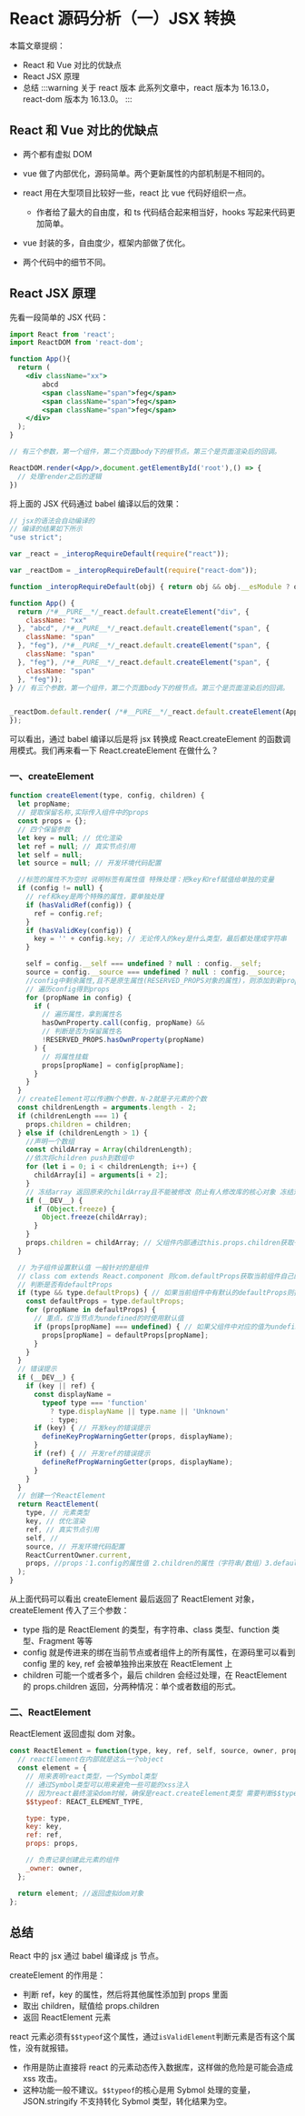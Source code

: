 # React 源码分析（一）JSX 转换
本篇文章提纲：
- React 和 Vue 对比的优缺点
- React JSX 原理
- 总结
:::warning 关于 react 版本
此系列文章中，react 版本为 16.13.0，react-dom 版本为 16.13.0。
:::

## React 和 Vue 对比的优缺点
- 两个都有虚拟 DOM

- vue 做了内部优化，源码简单。两个更新属性的内部机制是不相同的。

- react 用在大型项目比较好一些，react 比 vue 代码好组织一点。
    - 作者给了最大的自由度，和 ts 代码结合起来相当好，hooks 写起来代码更加简单。

- vue 封装的多，自由度少，框架内部做了优化。

- 两个代码中的细节不同。

## React JSX 原理
先看一段简单的 JSX 代码：
```jsx harmony
import React from 'react';
import ReactDOM from 'react-dom';

function App(){
  return (
    <div className="xx">
        abcd
        <span className="span">feg</span>
        <span className="span">feg</span>
        <span className="span">feg</span>
    </div>
  );
}

// 有三个参数，第一个组件，第二个页面body下的根节点。第三个是页面渲染后的回调。

ReactDOM.render(<App/>,document.getElementById('root'),() => {
  // 处理render之后的逻辑
})
```
将上面的 JSX 代码通过 babel 编译以后的效果：
```js
// jsx的语法会自动编译的
// 编译的结果如下所示
"use strict";

var _react = _interopRequireDefault(require("react"));

var _reactDom = _interopRequireDefault(require("react-dom"));

function _interopRequireDefault(obj) { return obj && obj.__esModule ? obj : { default: obj }; }

function App() {
  return /*#__PURE__*/_react.default.createElement("div", {
    className: "xx"
  }, "abcd", /*#__PURE__*/_react.default.createElement("span", {
    className: "span"
  }, "feg"), /*#__PURE__*/_react.default.createElement("span", {
    className: "span"
  }, "feg"), /*#__PURE__*/_react.default.createElement("span", {
    className: "span"
  }, "feg"));
} // 有三个参数，第一个组件，第二个页面body下的根节点。第三个是页面渲染后的回调。


_reactDom.default.render( /*#__PURE__*/_react.default.createElement(App, null), document.getElementById('root'), function () {// 处理render渲染的逻辑
});
```
可以看出，通过 babel 编译以后是将 jsx 转换成 React.createElement 的函数调用模式。我们再来看一下 React.createElement 在做什么？

### 一、createElement

```js
function createElement(type, config, children) {
  let propName;
  // 提取保留名称,实际传入组件中的props
  const props = {};
  // 四个保留参数
  let key = null; // 优化渲染
  let ref = null; // 真实节点引用
  let self = null;
  let source = null; // 开发环境代码配置

  //标签的属性不为空时 说明标签有属性值 特殊处理：把key和ref赋值给单独的变量
  if (config != null) {
    // ref和key是两个特殊的属性，要单独处理
    if (hasValidRef(config)) {
      ref = config.ref;
    }
    if (hasValidKey(config)) {
      key = '' + config.key; // 无论传入的key是什么类型，最后都处理成字符串
    }

    self = config.__self === undefined ? null : config.__self;
    source = config.__source === undefined ? null : config.__source;
    //config中剩余属性,且不是原生属性(RESERVED_PROPS对象的属性)，则添加到新props对象中
    // 遍历config得到props
    for (propName in config) {
      if (
        // 遍历属性，拿到属性名
        hasOwnProperty.call(config, propName) &&
        // 判断是否为保留属性名
        !RESERVED_PROPS.hasOwnProperty(propName)
      ) {
        // 将属性挂载
        props[propName] = config[propName];
      }
    }
  }
  // createElement可以传递N个参数，N-2就是子元素的个数
  const childrenLength = arguments.length - 2;
  if (childrenLength === 1) {
    props.children = children;
  } else if (childrenLength > 1) {
    //声明一个数组
    const childArray = Array(childrenLength);
    //依次将children push到数组中
    for (let i = 0; i < childrenLength; i++) {
      childArray[i] = arguments[i + 2];
    }
    // 冻结array 返回原来的childArray且不能被修改 防止有人修改库的核心对象 冻结对象大大提高性能
    if (__DEV__) {
      if (Object.freeze) {
        Object.freeze(childArray);
      }
    }
    props.children = childArray; // 父组件内部通过this.props.children获取子组件的值
  }

  // 为子组件设置默认值 一般针对的是组件
  // class com extends React.component 则com.defaultProps获取当前组件自己的静态方法
  // 判断是否有defaultProps
  if (type && type.defaultProps) { // 如果当前组件中有默认的defaultProps则把当前组件的默认内容 定义到defaultProps中
    const defaultProps = type.defaultProps;
    for (propName in defaultProps) {
      // 重点，仅当节点为undefined的时使用默认值
      if (props[propName] === undefined) { // 如果父组件中对应的值为undefined 则把默认值赋值赋值给props当作props的属性
        props[propName] = defaultProps[propName];
      }
    }
  }
  // 错误提示
  if (__DEV__) {
    if (key || ref) {
      const displayName =
        typeof type === 'function'
          ? type.displayName || type.name || 'Unknown'
          : type;
      if (key) { // 开发key的错误提示
        defineKeyPropWarningGetter(props, displayName);
      }
      if (ref) { // 开发ref的错误提示
        defineRefPropWarningGetter(props, displayName);
      }
    }
  }
  // 创建一个ReactElement
  return ReactElement(
    type, // 元素类型
    key, // 优化渲染
    ref, // 真实节点引用
    self, //
    source, // 开发环境代码配置
    ReactCurrentOwner.current,
    props, //props：1.config的属性值 2.children的属性（字符串/数组）3.default的属性值
  );
}
```
从上面代码可以看出 createElement 最后返回了 ReactElement 对象，createElement 传入了三个参数：

- type 指的是 ReactElement 的类型，有字符串、class 类型、function 类型、Fragment 等等
- config 就是传进来的绑在当前节点或者组件上的所有属性，在源码里可以看到 config 里的 key, ref 会被单独拎出来放在 ReactElement 上
- children 可能一个或者多个，最后 children 会经过处理，在 ReactElement 的 props.children 返回，分两种情况：单个或者数组的形式。

### 二、ReactElement
ReactElement 返回虚拟 dom 对象。
```js
const ReactElement = function(type, key, ref, self, source, owner, props) {
  // reactElement在内部就是这么一个object
  const element = {
    // 用来表明react类型，一个Symbol类型
    // 通过Symbol类型可以用来避免一些可能的xss注入
    // 因为react最终渲染dom时候，确保是react.createElement类型 需要判断$$typeof===REACT_ELEMENT_TYPE
    $$typeof: REACT_ELEMENT_TYPE,

    type: type,
    key: key,
    ref: ref,
    props: props,

    // 负责记录创建此元素的组件
    _owner: owner,
  };

  return element; //返回虚拟dom对象
};
```

## 总结
React 中的 jsx 通过 babel 编译成 js 节点。

createElement 的作用是：
 - 判断 ref，key 的属性，然后将其他属性添加到 props 里面
 - 取出 children，赋值给 props.children
 - 返回 ReactElement 元素

react 元素必须有`$$typeof`这个属性，通过`isValidElement`判断元素是否有这个属性，没有就报错。
- 作用是防止直接将 react 的元素动态传入数据库，这样做的危险是可能会造成 xss 攻击。
- 这种功能一般不建议。`$$typeof`的核心是用 Sybmol 处理的变量，JSON.stringify 不支持转化 Sybmol 类型，转化结果为空。






